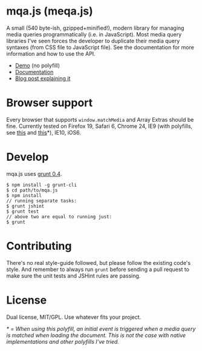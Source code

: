 # mqa.js (meqa.js)
A small (540 byte-ish, gzipped+minified!), modern library for managing media queries programmatically (i.e. in JavaScript).
Most media query libraries I've seen forces the developer to duplicate their media query syntaxes (from CSS file to JavaScript file). See the documentation for more information and how to use the API.

* [Demo](http://peol.github.com/mqa.js/demo/index.html) (no polyfill)
* [Documentation](http://peol.github.com/mqa.js/mqa.html)
* [Blog post explaining it](http://andreehansson.se/introducing-mqa-js/)

# Browser support
Every browser that supports `window.matchMedia` and Array Extras should be fine. Currently tested on Firefox 19,
Safari 6, Chrome 24, IE9 (with polyfills, see [this](https://github.com/weblinc/media-match) and [this](https://github.com/paulirish/matchMedia.js/)*), IE10, iOS6.

# Develop
mqa.js uses [grunt 0.4](http://gruntjs.com/).

```
$ npm install -g grunt-cli
$ cd path/to/mqa.js
$ npm install
// running separate tasks:
$ grunt jshint
$ grunt test
// above two are equal to running just:
$ grunt
```

# Contributing
There's no real style-guide followed, but please follow the existing code's style. And remember to always run `grunt` before sending a pull request to make sure the unit tests and JSHint rules are passing.

# License
Dual license, MIT/GPL. Use whatever fits your project.

_* = When using this polyfill, an initial event is triggered when a media query is matched when loading the document. This is not the case with native implementations and other polyfills I've tried._
